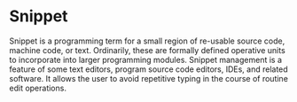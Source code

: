 # Snippet
Snippet is a programming term for a small region of re-usable source code, machine code, or text. Ordinarily, these are formally defined operative units to incorporate into larger programming modules. Snippet management is a feature of some text editors, program source code editors, IDEs, and related software. It allows the user to avoid repetitive typing in the course of routine edit operations.
